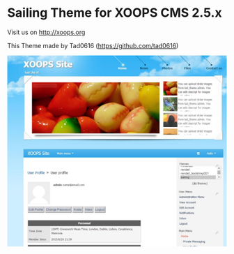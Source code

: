 # Sailing Theme for XOOPS CMS 2.5.x 

Visit us on http://xoops.org

This Theme made by Tad0616 (https://github.com/tad0616)
 
![Theme Preview](/screenshot.jpg)